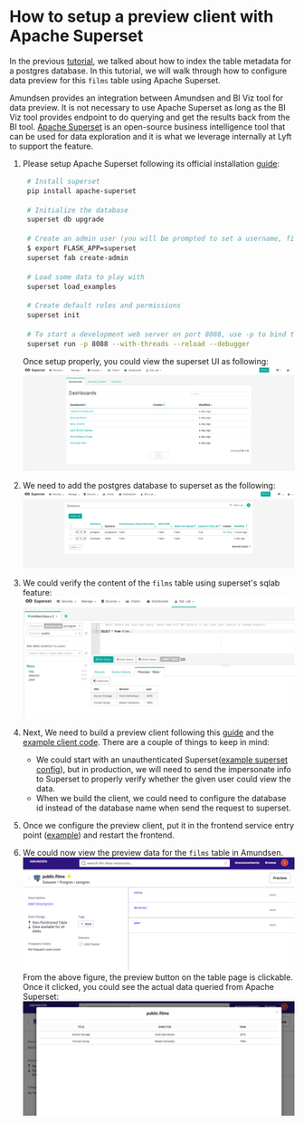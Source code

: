 # How to setup a preview client with Apache Superset

In the previous [tutorial](./index-postgres.md), we talked about how to index the table metadata
for a postgres database. In this tutorial, we will walk through how to configure data preview for this `films` table
using Apache Superset.

Amundsen provides an integration between Amundsen and BI Viz tool for data preview. It is not necessary to use Apache Superset
as long as the BI Viz tool provides endpoint to do querying and get the results back from the BI tool.
[Apache Superset](https://superset.apache.org/) is an open-source business intelligence tool
that can be used for data exploration and it is what we leverage internally at Lyft to support the feature.

1. Please setup Apache Superset following its official installation
[guide](https://superset.apache.org/installation.html#superset-installation-and-initialization):
   ```bash
    # Install superset
    pip install apache-superset

    # Initialize the database
    superset db upgrade

    # Create an admin user (you will be prompted to set a username, first and last name before setting a password)
    $ export FLASK_APP=superset
    superset fab create-admin

    # Load some data to play with
    superset load_examples

    # Create default roles and permissions
    superset init

    # To start a development web server on port 8088, use -p to bind to another port
    superset run -p 8088 --with-threads --reload --debugger
   ```

   Once setup properly, you could view the superset UI as following:
   ![](../img/tutorials/superset-welcome.png)

2. We need to add the postgres database to superset as the following:
![](../img/tutorials/superset-add-db.png)

3. We could verify the content of the `films` table using superset's sqlab feature:
![](../img/tutorials/superset-sqllab-verify.png)

4. Next, We need to build a preview client following this [guide](../frontend/docs/examples/superset_preview_client.md)
and the [example client code](https://github.com/amundsen-io/amundsenfrontendlibrary/blob/master/amundsen_application/base/examples/example_superset_preview_client.py).
There are a couple of things to keep in mind:
    - We could start with an unauthenticated Superset([example superset config](https://gist.github.com/feng-tao/b89e6faf7236372cef70a44f13615c39)),
    but in production, we will need to send the impersonate info to Superset
    to properly verify whether the given user could view the data.
    - When we build the client, we could need to configure the database id instead of the database name when send the request to superset.

5. Once we configure the preview client, put it in the frontend service entry point ([example](https://github.com/lyft/amundsenfrontendlibrary/blob/master/docs/configuration.md#python-entry-points)) and restart the frontend.

6. We could now view the preview data for the `films` table in Amundsen.
![](../img/tutorials/amundsen-preview1.png)
From the above figure, the preview button on the table page is clickable.
Once it clicked, you could see the actual data queried
from Apache Superset:
![](../img/tutorials/amundsen-preview2.png)
